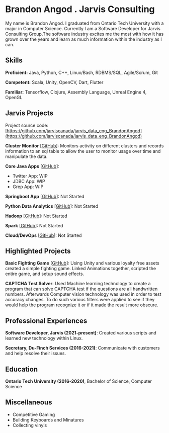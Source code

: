 # Brandon Angod . Jarvis Consulting

My name is Brandon Angod. I graduated from Ontario Tech University with a major in Computer Science. Currently I am a Software Developer for Jarvis Consulting Group.The software industry excites me the most with how it has grown over the years and learn as much information within the industry as I can.

## Skills

**Proficient:** Java, Python, C++, Linux/Bash, RDBMS/SQL, Agile/Scrum, Git

**Competent:** Scala, Unity, OpenCV, Dart, Flutter

**Familiar:** Tensorflow, Clojure, Assembly Language, Unreal Engine 4, OpenGL

## Jarvis Projects

Project source code: [https://github.com/jarviscanada/jarvis_data_eng_BrandonAngod](https://github.com/jarviscanada/jarvis_data_eng_BrandonAngod)


**Cluster Monitor** [[GitHub](https://github.com/jarviscanada/jarvis_data_eng_BrandonAngod/tree/master/linux_sql)]: Monitors activity on different clusters and records information to an sql table to allow the user to monitor usage over time and manipulate the data.

**Core Java Apps** [[GitHub](https://github.com/jarviscanada/jarvis_data_eng_BrandonAngod/tree/master/core_java)]:
      
  - Twitter App: WIP
  - JDBC App: WIP
  - Grep App: WIP

**Springboot App** [[GitHub](https://github.com/jarviscanada/jarvis_data_eng_BrandonAngod/tree/master/springboot)]: Not Started

**Python Data Analytics** [[GitHub](https://github.com/jarviscanada/jarvis_data_eng_BrandonAngod/tree/master/python_data_anlytics)]: Not Started

**Hadoop** [[GitHub](https://github.com/jarviscanada/jarvis_data_eng_BrandonAngod/tree/master/hadoop)]: Not Started

**Spark** [[GitHub](https://github.com/jarviscanada/jarvis_data_eng_BrandonAngod/tree/master/spark)]: Not Started

**Cloud/DevOps** [[GitHub](https://github.com/jarviscanada/jarvis_data_eng_BrandonAngod/tree/master/cloud_devops)]: Not Started


## Highlighted Projects
**Basic Fighting Game** [[GitHub](https://github.com/Kelldav/FinalProj)]: Using Unity and various loyalty free assets created a simple fighting game. Linked Animations together, scripted the entire game, and setup sound effects.

**CAPTCHA Test Solver**: Used Machine learning technology to create a program that can solve CAPTCHA test if the questions are all handwritten numbers. Afterwards Computer vision technology was used in order to test accuracy changes. To do such various filters were applied to see if they would help the program recognize it or if it made the result more obscure.


## Professional Experiences

**Software Developer, Jarvis (2021-present)**: Created various scripts and learned new technology within Linux.

**Secretary, Du-Finch Services (2016-2021)**: Communicate with customers and help resolve their issues.


## Education
**Ontario Tech University (2016-2020)**, Bachelor of Science, Computer Science


## Miscellaneous
- Competitive Gaming
- Building Keyboards and Minatures
- Collecting vinyls